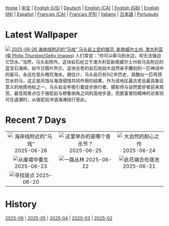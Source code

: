 [Home](../README.md) | [中文](zh-CN.md) | [English (US)](en-US.md) | [Deutsch](de-DE.md) | [English (CA)](en-CA.md) | [English (GB)](en-GB.md) | [English (IN)](en-IN.md) | [Español](es-ES.md) | [Français (CA)](fr-CA.md) | [Français (FR)](fr-FR.md) | [Italiano](it-IT.md) | [日本語](ja-JP.md) | [Português](pt-BR.md)

# Latest Wallpaper
![](https://www.bing.com/th?id=OHR.HorseheadRock_ZH-CN9319651125_UHD.jpg)
[2025-06-26 海岸线附近的“马戏” 马头岩上空的银河, 新南威尔士州, 澳大利亚(© Philip Thurston/Getty Images)](https://www.bing.com/th?id=OHR.HorseheadRock_ZH-CN9319651125_UHD.jpg)
人们常说：“你可以牵马到水边，却无法强迫它饮水。”当然，马头岩除外。这块岩石屹立于澳大利亚新南威尔士州伯马吉附近的蓝宝石海岸。如今日图片所示，这块古老的岩石宛如大自然亲手雕刻的一匹神话中的骏马，永远在低头畅饮海水。据估计，马头岩已有5亿年历史，其酷似一匹弯颈饮水的马，这正是风蚀与海浪侵蚀共同作用的结果。作为该地区最古老且最具象征意义的地质地标之一，马头岩全年吸引着徒步旅行者、摄影师与自然爱好者前来观赏。最佳观景点位于骆驼岩与穆鲁纳角之间的高地步道，而更富冒险精神的访客则可在退潮时，从骆驼岩冲浪海滩绕行至此。

# Recent 7 Days
|  |  |  |
|:---:|:---:|:---:|
| ![](https://www.bing.com/th?id=OHR.HorseheadRock_ZH-CN9319651125_400x240.jpg "海岸线附近的“马戏”") 2025-06-26 | ![](https://www.bing.com/th?id=OHR.GlastonburyScenic_ZH-CN9162571249_400x240.jpg "这里举办的是哪个音乐节？") 2025-06-25 | ![](https://www.bing.com/th?id=OHR.DelicateArch_ZH-CN8971667580_400x240.jpg "大自然的耐心之作") 2025-06-24 |
| ![](https://www.bing.com/th?id=OHR.DresdenElbe_ZH-CN8776977800_400x240.jpg "从废墟中重生") 2025-06-23 | ![](https://www.bing.com/th?id=OHR.AmazonEcuador_ZH-CN2864991745_400x240.jpg "一路丛林") 2025-06-22 | ![](https://www.bing.com/th?id=OHR.SummerSolsticeY25_ZH-CN2728972774_400x240.jpg "此花端合在瑶池") 2025-06-21 |
| ![](https://www.bing.com/th?id=OHR.SerengetiGiraffe_ZH-CN2613013393_400x240.jpg "寻找斑点") 2025-06-20 |  |  |

# History
[2025-06](../archives/wallpaper/zh-CN/w_2025_06.md) | [2025-05](../archives/wallpaper/zh-CN/w_2025_05.md) | [2025-04](../archives/wallpaper/zh-CN/w_2025_04.md) | [2025-03](../archives/wallpaper/zh-CN/w_2025_03.md) | [2025-02](../archives/wallpaper/zh-CN/w_2025_02.md)
